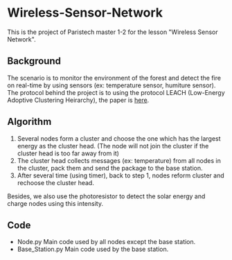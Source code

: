 # Wireless-Sensor-Network
This is the project of Paristech master 1-2 for the lesson "Wireless Sensor Network".

## Background
The scenario is to monitor the environment of the forest and detect the fire on real-time by using sensors (ex: temperature sensor, humiture sensor).
The protocol behind the project is to using the protocol LEACH (Low-Energy Adoptive Clustering Heirarchy), the paper is [here](https://ieeexplore.ieee.org/abstract/document/926982/).

## Algorithm
1. Several nodes form a cluster and choose the one which has the largest energy as the cluster head. (The node will not join the cluster if the cluster head is too far away from it)
2. The cluster head collects messages (ex: temperature) from all nodes in the cluster, pack them and send the package to the base station.
3. After several time (using timer), back to step 1, nodes reform cluster and rechoose the cluster head.

Besides, we also use the photoresistor to detect the solar energy and charge nodes using this intensity.

## Code
- Node.py
Main code used by all nodes except the base station.
- Base_Station.py
Main code used by the base station.
